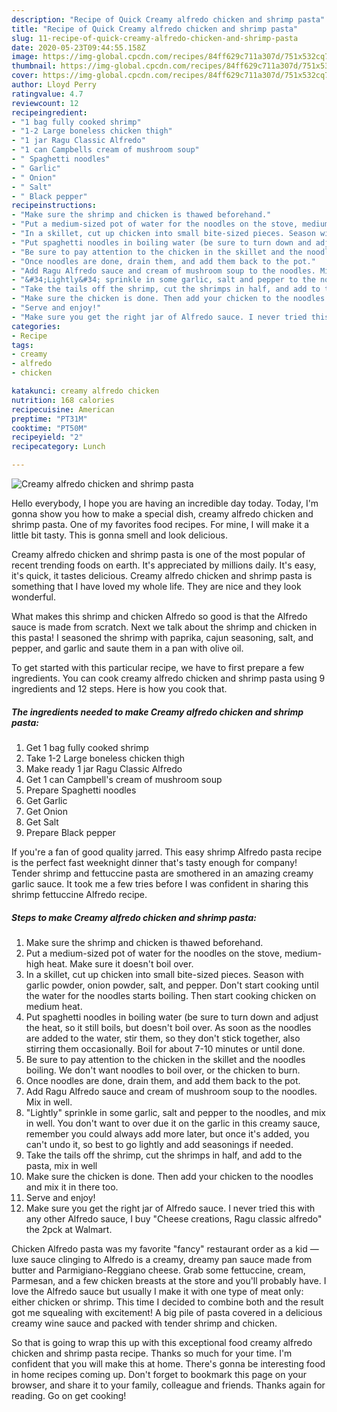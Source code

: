 ```yaml
---
description: "Recipe of Quick Creamy alfredo chicken and shrimp pasta"
title: "Recipe of Quick Creamy alfredo chicken and shrimp pasta"
slug: 11-recipe-of-quick-creamy-alfredo-chicken-and-shrimp-pasta
date: 2020-05-23T09:44:55.158Z
image: https://img-global.cpcdn.com/recipes/84ff629c711a307d/751x532cq70/creamy-alfredo-chicken-and-shrimp-pasta-recipe-main-photo.jpg
thumbnail: https://img-global.cpcdn.com/recipes/84ff629c711a307d/751x532cq70/creamy-alfredo-chicken-and-shrimp-pasta-recipe-main-photo.jpg
cover: https://img-global.cpcdn.com/recipes/84ff629c711a307d/751x532cq70/creamy-alfredo-chicken-and-shrimp-pasta-recipe-main-photo.jpg
author: Lloyd Perry
ratingvalue: 4.7
reviewcount: 12
recipeingredient:
- "1 bag fully cooked shrimp"
- "1-2 Large boneless chicken thigh"
- "1 jar Ragu Classic Alfredo"
- "1 can Campbells cream of mushroom soup"
- " Spaghetti noodles"
- " Garlic"
- " Onion"
- " Salt"
- " Black pepper"
recipeinstructions:
- "Make sure the shrimp and chicken is thawed beforehand."
- "Put a medium-sized pot of water for the noodles on the stove, medium-high heat. Make sure it doesn&#39;t boil over."
- "In a skillet, cut up chicken into small bite-sized pieces. Season with garlic powder, onion powder, salt, and pepper. Don&#39;t start cooking until the water for the noodles starts boiling. Then start cooking chicken on medium heat."
- "Put spaghetti noodles in boiling water (be sure to turn down and adjust the heat, so it still boils, but doesn&#39;t boil over. As soon as the noodles are added to the water, stir them, so they don&#39;t stick together, also stirring them occasionally. Boil for about 7-10 minutes or until done."
- "Be sure to pay attention to the chicken in the skillet and the noodles boiling. We don&#39;t want noodles to boil over, or the chicken to burn."
- "Once noodles are done, drain them, and add them back to the pot."
- "Add Ragu Alfredo sauce and cream of mushroom soup to the noodles. Mix in well."
- "&#34;Lightly&#34; sprinkle in some garlic, salt and pepper to the noodles, and mix in well. You don&#39;t want to over due it on the garlic in this creamy sauce, remember you could always add more later, but once it&#39;s added, you can&#39;t undo it, so best to go lightly and add seasonings if needed."
- "Take the tails off the shrimp, cut the shrimps in half, and add to the pasta, mix in well"
- "Make sure the chicken is done. Then add your chicken to the noodles and mix it in there too."
- "Serve and enjoy!"
- "Make sure you get the right jar of Alfredo sauce. I never tried this with any other Alfredo sauce, I buy &#34;Cheese creations, Ragu classic alfredo&#34; the 2pck at Walmart."
categories:
- Recipe
tags:
- creamy
- alfredo
- chicken

katakunci: creamy alfredo chicken 
nutrition: 168 calories
recipecuisine: American
preptime: "PT31M"
cooktime: "PT50M"
recipeyield: "2"
recipecategory: Lunch

---
```



![Creamy alfredo chicken and shrimp pasta](https://img-global.cpcdn.com/recipes/84ff629c711a307d/751x532cq70/creamy-alfredo-chicken-and-shrimp-pasta-recipe-main-photo.jpg)

Hello everybody, I hope you are having an incredible day today. Today, I'm gonna show you how to make a special dish, creamy alfredo chicken and shrimp pasta. One of my favorites food recipes. For mine, I will make it a little bit tasty. This is gonna smell and look delicious.

Creamy alfredo chicken and shrimp pasta is one of the most popular of recent trending foods on earth. It's appreciated by millions daily. It's easy, it's quick, it tastes delicious. Creamy alfredo chicken and shrimp pasta is something that I have loved my whole life. They are nice and they look wonderful.

What makes this shrimp and chicken Alfredo so good is that the Alfredo sauce is made from scratch. Next we talk about the shrimp and chicken in this pasta! I seasoned the shrimp with paprika, cajun seasoning, salt, and pepper, and garlic and saute them in a pan with olive oil.


To get started with this particular recipe, we have to first prepare a few ingredients. You can cook creamy alfredo chicken and shrimp pasta using 9 ingredients and 12 steps. Here is how you cook that.

<!--inarticleads1-->

##### The ingredients needed to make Creamy alfredo chicken and shrimp pasta:

1. Get 1 bag fully cooked shrimp
1. Take 1-2 Large boneless chicken thigh
1. Make ready 1 jar Ragu Classic Alfredo
1. Get 1 can Campbell&#39;s cream of mushroom soup
1. Prepare  Spaghetti noodles
1. Get  Garlic
1. Get  Onion
1. Get  Salt
1. Prepare  Black pepper


If you&#39;re a fan of good quality jarred. This easy shrimp Alfredo pasta recipe is the perfect fast weeknight dinner that&#39;s tasty enough for company! Tender shrimp and fettuccine pasta are smothered in an amazing creamy garlic sauce. It took me a few tries before I was confident in sharing this shrimp fettuccine Alfredo recipe. 

<!--inarticleads2-->

##### Steps to make Creamy alfredo chicken and shrimp pasta:

1. Make sure the shrimp and chicken is thawed beforehand.
1. Put a medium-sized pot of water for the noodles on the stove, medium-high heat. Make sure it doesn&#39;t boil over.
1. In a skillet, cut up chicken into small bite-sized pieces. Season with garlic powder, onion powder, salt, and pepper. Don&#39;t start cooking until the water for the noodles starts boiling. Then start cooking chicken on medium heat.
1. Put spaghetti noodles in boiling water (be sure to turn down and adjust the heat, so it still boils, but doesn&#39;t boil over. As soon as the noodles are added to the water, stir them, so they don&#39;t stick together, also stirring them occasionally. Boil for about 7-10 minutes or until done.
1. Be sure to pay attention to the chicken in the skillet and the noodles boiling. We don&#39;t want noodles to boil over, or the chicken to burn.
1. Once noodles are done, drain them, and add them back to the pot.
1. Add Ragu Alfredo sauce and cream of mushroom soup to the noodles. Mix in well.
1. &#34;Lightly&#34; sprinkle in some garlic, salt and pepper to the noodles, and mix in well. You don&#39;t want to over due it on the garlic in this creamy sauce, remember you could always add more later, but once it&#39;s added, you can&#39;t undo it, so best to go lightly and add seasonings if needed.
1. Take the tails off the shrimp, cut the shrimps in half, and add to the pasta, mix in well
1. Make sure the chicken is done. Then add your chicken to the noodles and mix it in there too.
1. Serve and enjoy!
1. Make sure you get the right jar of Alfredo sauce. I never tried this with any other Alfredo sauce, I buy &#34;Cheese creations, Ragu classic alfredo&#34; the 2pck at Walmart.


Chicken Alfredo pasta was my favorite &#34;fancy&#34; restaurant order as a kid — luxe sauce clinging to Alfredo is a creamy, dreamy pan sauce made from butter and Parmigiano-Reggiano cheese. Grab some fettuccine, cream, Parmesan, and a few chicken breasts at the store and you&#39;ll probably have. I love the Alfredo sauce but usually I make it with one type of meat only: either chicken or shrimp. This time I decided to combine both and the result got me squealing with excitement! A big pile of pasta covered in a delicious creamy wine sauce and packed with tender shrimp and chicken. 

So that is going to wrap this up with this exceptional food creamy alfredo chicken and shrimp pasta recipe. Thanks so much for your time. I'm confident that you will make this at home. There's gonna be interesting food in home recipes coming up. Don't forget to bookmark this page on your browser, and share it to your family, colleague and friends. Thanks again for reading. Go on get cooking!
